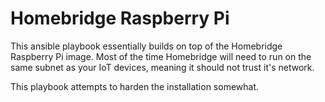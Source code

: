 # Homebridge Raspberry Pi

This ansible playbook essentially builds on top of the Homebridge Raspberry Pi
image. Most of the time Homebridge will need to run on the same subnet as your
IoT devices, meaning it should not trust it's network.

This playbook attempts to harden the installation somewhat.